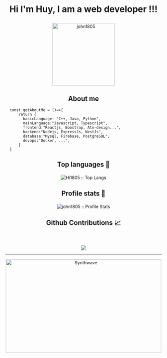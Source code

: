 # <p align="center">Hi  I'm Huy, I am a web developer !!!</p>

<p align="center">
	<a href="https://github.com/Hi1805">
	<img src="https://avatars.githubusercontent.com/u/59696851?v=4" width = "200" alt="john1805">
	</a>
</p>

<h2 align="center">About me</h2>

```JS
  const getAboutMe = ()=>{
      return {
        basicLanguage: "C++, Java, Python",
        mainLanguage:"Javascript, Typescript",
        frontend:"Reactjs, Boostrap, Atn-design...",
        backend:"Nodejs, ExpressJs, NestJs",
        database:"Mysql, Firebase, PostgreSQL",
        devops:"Docker, ...",
      }
  }
```

<!-- ## <p align="center">You can reach me at 🌹</p>

 -->
<!-- ## <p align="center">What I use :alien:</p>

<table align="center">
  <tbody>
    <tr valign="top">
      <td width="20%" align="center">
	<a href="https://devdocs.io/cpp/">
		<span>𝗖++</span><br><br><br>
		<img height="64px" src="https://cdn.worldvectorlogo.com/logos/c.svg">
	 </a>
      </td>
      <td width="20%" align="center">
	 <a href="https://docs.microsoft.com/dotnet/csharp/">
		<span>𝗖#</span><br><br><br>
		<img height="64px" src="https://cdn.svgporn.com/logos/c-sharp.svg">
	 </a>
      </td>
      <td width="20%" align="center">
	<a href="https://docs.oracle.com/java/">
		<span>𝗝𝗮𝘃𝗮</span><br><br><br>
		<img height="64px" src="https://cdn.svgporn.com/logos/java.svg">
	 </a>
      </td>
	<td width="20%" align="center">
		<a href="https://dart.dev/guides">
        <span>𝗗𝗮𝗿𝘁</span><br><br><br>
        <img height="64px" src="https://www.vectorlogo.zone/logos/dartlang/dartlang-icon.svg">
		</a>
      </td>
      <td width="20%" align="center">
	      <a href="https://docs.python.org/3/">
        <span>𝗣𝘆𝘁𝗵𝗼𝗻</span><br><br><br>
        <img height="64px" src="https://cdn.svgporn.com/logos/python.svg">
	      </a>
      </td>
    </tr>
    <tr valign="top">
	<td width="20%" align="center">
		<a href="https://code.visualstudio.com/docs">
        <span>𝗩𝗶𝘀𝘂𝗮𝗹 𝗦𝘁𝘂𝗱𝗶𝗼 𝗖𝗼𝗱𝗲</span><br><br><br>
        <img height="64px" src="https://cdn.worldvectorlogo.com/logos/visual-studio-code-1.svg">
		</a>
      </td>
	<td width="20%" align="center">
		<a href="https://docs.microsoft.com/visualstudio/ide/?view=vs-2019">
        <span>𝗩𝗶𝘀𝘂𝗮𝗹 𝗦𝘁𝘂𝗱𝗶𝗼</span><br><br><br>
        <img height="64px" src="https://cdn.worldvectorlogo.com/logos/visual-studio-2013.svg">
		</a>
      </td>
      <td width="20%" align="center">
	      <a href="https://developer.android.com/docs">
        <span>𝗔𝗻𝗱𝗿𝗼𝗶𝗱 𝗦𝘁𝘂𝗱𝗶𝗼</span><br><br><br>
        <img height="64px" src="https://cdn.worldvectorlogo.com/logos/android-logomark.svg">
	      </a>
      </td>
	    <td width="20%" align="center">
	<a href="https://docs.flutter.dev/">
		<span>𝗙𝗹𝘂𝘁𝘁𝗲𝗿</span><br><br><br>
		<img height="64px" src="https://cdn.worldvectorlogo.com/logos/flutter-logo.svg">
	</a>
      </td>
      <td width="20%" align="center">
	      <a href="https://git-scm.com/doc">
        <span>𝗚𝗶𝘁</span><br><br><br>
        <img height="64px" src="https://cdn.svgporn.com/logos/git-icon.svg">
	      </a>
      </td>
    </tr>
  </tbody>
</table> -->

<!-- ## <p align="center">GitHub Profile Trophy 🏆</p>

<p align='center'>
<img src="https://github-profile-trophy.vercel.app/?username=john1805&theme=tokyonight&row=2&column=4">
</p> -->

## <p align="center">Top languages :tongue:</p>

<p align="center"><img src="https://github-readme-stats.vercel.app/api/top-langs/?username=Hi1805&langs_count=20&theme=dark&layout=compact" alt="Hi1805 :: Top Langs" /></p>

## <p align="center">Profile stats :musical_keyboard:</p>

<p align="center"><img src="https://github-readme-stats.vercel.app/api?username=Hi1805&show_icons=true&theme=dark" alt="john1805 :: Profile Stats" /></p>


## <p align="center">Github Contributions 📈</p>
<br>
<p align='center'>
<img src="https://activity-graph.herokuapp.com/graph?username=Hi1805&theme=react-dark&hide_border=true">
<p>

<hr>

<p align="center"><img src="https://c.tenor.com/bQOub9mu7LcAAAAd/ji-typing.gif" alt="Synthwave" height="300" width="500"></p>
